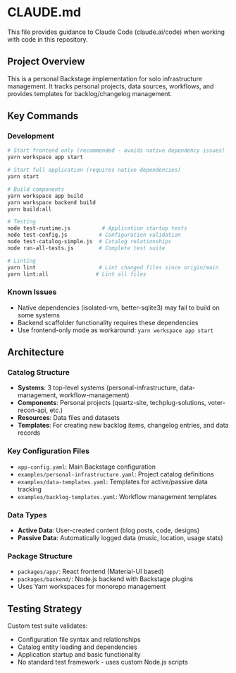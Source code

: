 # CLAUDE.md

This file provides guidance to Claude Code (claude.ai/code) when working with code in this repository.

## Project Overview

This is a personal Backstage implementation for solo infrastructure management. It tracks personal projects, data sources, workflows, and provides templates for backlog/changelog management.

## Key Commands

### Development
```bash
# Start frontend only (recommended - avoids native dependency issues)
yarn workspace app start

# Start full application (requires native dependencies)
yarn start

# Build components
yarn workspace app build
yarn workspace backend build
yarn build:all

# Testing
node test-runtime.js          # Application startup tests
node test-config.js          # Configuration validation
node test-catalog-simple.js  # Catalog relationships
node run-all-tests.js        # Complete test suite

# Linting
yarn lint                    # Lint changed files since origin/main
yarn lint:all               # Lint all files
```

### Known Issues
- Native dependencies (isolated-vm, better-sqlite3) may fail to build on some systems
- Backend scaffolder functionality requires these dependencies
- Use frontend-only mode as workaround: `yarn workspace app start`

## Architecture

### Catalog Structure
- **Systems**: 3 top-level systems (personal-infrastructure, data-management, workflow-management)
- **Components**: Personal projects (quartz-site, techplug-solutions, voter-recon-api, etc.)
- **Resources**: Data files and datasets
- **Templates**: For creating new backlog items, changelog entries, and data records

### Key Configuration Files
- `app-config.yaml`: Main Backstage configuration
- `examples/personal-infrastructure.yaml`: Project catalog definitions
- `examples/data-templates.yaml`: Templates for active/passive data tracking
- `examples/backlog-templates.yaml`: Workflow management templates

### Data Types
- **Active Data**: User-created content (blog posts, code, designs)
- **Passive Data**: Automatically logged data (music, location, usage stats)

### Package Structure
- `packages/app/`: React frontend (Material-UI based)
- `packages/backend/`: Node.js backend with Backstage plugins
- Uses Yarn workspaces for monorepo management

## Testing Strategy
Custom test suite validates:
- Configuration file syntax and relationships
- Catalog entity loading and dependencies
- Application startup and basic functionality
- No standard test framework - uses custom Node.js scripts